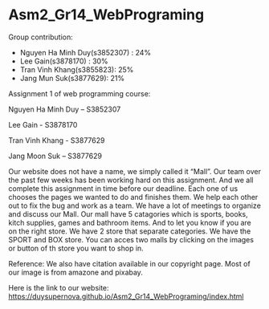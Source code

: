 # Asm2_Gr14_WebPrograming

Group contribution:

- Nguyen Ha Minh Duy(s3852307) : 24%
- Lee Gain(s3878170) : 30%
- Tran Vinh Khang(s3855823): 25%
- Jang Mun Suk(s3877629): 21% 

Assignment 1 of web programming course:

Nguyen Ha Minh Duy – S3852307

Lee Gain - S3878170

Tran Vinh Khang - S3877629

Jang Moon Suk – S3877629

Our website does not have a name, we simply called it “Mall”. Our team over the past few weeks has been working hard on this assignment. And we all complete this assignment in time before our deadline. Each one of us chooses the pages we wanted to do and finishes them. We help each other out to fix the bug and work as a team. We have a lot of meetings to organize and discuss our Mall. Our mall have 5 catagories which is sports, books, kitch supplies, games and bathroom items. And to let you know if you are on the right store. We have 2 store that separate categories. We have the SPORT and BOX store. You can acces two malls by clicking on the images or button of th store you want to shop in.

Reference: We also have citation available in our copyright page. Most of our image is from amazone and pixabay.

Here is the link to our website: https://duysupernova.github.io/Asm2_Gr14_WebPrograming/index.html



